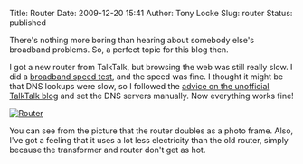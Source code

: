Title: Router
Date: 2009-12-20 15:41
Author: Tony Locke
Slug: router
Status: published

There's nothing more boring than hearing about somebody else's broadband problems. So, a perfect topic for this blog then.  
  
I got a new router from TalkTalk, but browsing the web was still really slow. I did a [broadband speed test](http://www.talktalk.co.uk/products/broadband-guide/broadband-speed-test#speed-test), and the speed was fine. I thought it might be that DNS lookups were slow, so I followed the [advice on the unofficial TalkTalk blog](http://talktalkhell.wordpress.com/2006/12/20/dns-settings-for-talk-talk-users-especially-netgear-users/) and set the DNS servers manually. Now everything works fine!  

[![Router](http://www.huaweidevice.com/resource/productInfo/090901034410shg520b100_100.jpg)](http://www.huaweidevice.com/resource/productInfo/090901034410shg520b100_100.jpg)  

You can see from the picture that the router doubles as a photo frame. Also, I've got a feeling that it uses a lot less electricity than the old router, simply because the transformer and router don't get as hot.
